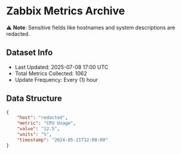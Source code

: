 # Zabbix Metrics Archive

⚠️ **Note**: Sensitive fields like hostnames and system descriptions are redacted.

## Dataset Info
- Last Updated: 2025-07-08 17:00 UTC
- Total Metrics Collected: 1062
- Update Frequency: Every (1) hour

## Data Structure
```json
{
    "host": "redacted",
    "metric": "CPU Usage",
    "value": "12.5",
    "units": "%",
    "timestamp": "2024-05-21T12:00:00"
}
```
